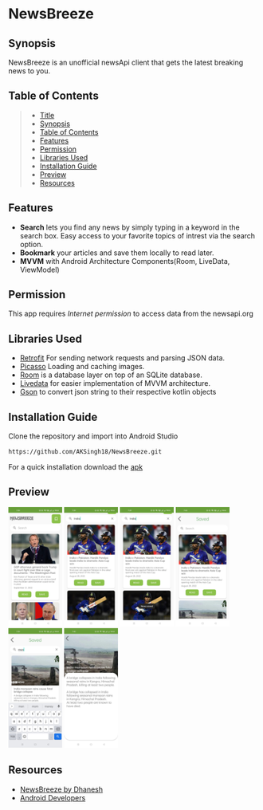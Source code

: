 # NewsBreeze

## Synopsis

NewsBreeze is an unofficial newsApi client that gets the latest breaking news to you.

## Table of Contents

> * [Title](#newsbreeze)
> * [Synopsis](#synopsis)
> * [Table of Contents](#table-of-contents)
> * [Features](#features)
> * [Permission](#permission)
> * [Libraries Used](#libraries-used)
> * [Installation Guide](#installation-guide)
> * [Preview](#preview)
> * [Resources](#resources)

## Features

* **Search** lets you find any news by simply typing in a keyword in the search box. Easy access to your favorite topics of intrest via the search option.
* **Bookmark** your articles and save them locally to read later.
* **MVVM** with Android Architecture Components(Room, LiveData, ViewModel)

## Permission

This app requires *Internet permission* to access data from the newsapi.org

## Libraries Used

- [Retrofit](http://square.github.io/retrofit/) For sending network requests and parsing JSON data.
- [Picasso](https://square.github.io/picasso/) Loading and caching images.
- [Room](https://developer.android.com/jetpack/androidx/releases/room?gclid=Cj0KCQjw7KqZBhCBARIsAI-fTKJygUHRpWjxKnKZ4bx-jRwy6rAsorbNIqBtrxgIJ_iN8wV5bl_Wk1gaAqwLEALw_wcB&gclsrc=aw.ds) is a database layer on top of an SQLite database.
- [Livedata](https://developer.android.com/topic/libraries/architecture/livedata) for easier implementation of MVVM architecture.
- [Gson](https://github.com/google/gson) to convert json string to their respective kotlin objects

## Installation Guide

Clone the repository and import into Android Studio

```bash
https://github.com/AKSingh18/NewsBreeze.git
```

For a quick installation download the [apk](apk/app-debug.apk)

## Preview

<img src="files/home.jpg" width=108 height="240"> <img src="files/search_home.jpg" width=108 height="240"> 
<img src="files/save_news.jpg" width=108 height="240"> <img src="files/saved.jpg" width=108 height="240"> 
<img src="files/search_saved.jpg" width=108 height="240"> <img src="files/read_article.jpg" width=108 height="240"> 

## Resources

* [NewsBreeze by Dhanesh](https://github.com/dhaneshchappidi/NewsBreeze)
* [Android Developers](https://developer.android.com/)
